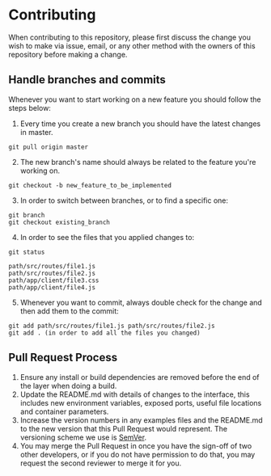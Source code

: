 # Contributing

When contributing to this repository, please first discuss the change you wish to make via issue,
email, or any other method with the owners of this repository before making a change.

## Handle branches and commits

Whenever you want to start working on a new feature you should follow the steps below:

1. Every time you create a new branch you should have the latest changes in master.

```
git pull origin master
```

2. The new branch's name should always be related to the feature you're working on.

```
git checkout -b new_feature_to_be_implemented
```

3. In order to switch between branches, or to find a specific one:

```
git branch
git checkout existing_branch
```

4. In order to see the files that you applied changes to:

```
git status

path/src/routes/file1.js
path/src/routes/file2.js
path/app/client/file3.css
path/app/client/file4.js
```

5. Whenever you want to commit, always double check for the change and then add them to the commit:

```
git add path/src/routes/file1.js path/src/routes/file2.js
git add . (in order to add all the files you changed)
```

## Pull Request Process

1. Ensure any install or build dependencies are removed before the end of the layer when doing a 
   build.
2. Update the README.md with details of changes to the interface, this includes new environment 
   variables, exposed ports, useful file locations and container parameters.
3. Increase the version numbers in any examples files and the README.md to the new version that this
   Pull Request would represent. The versioning scheme we use is [SemVer](http://semver.org/).
4. You may merge the Pull Request in once you have the sign-off of two other developers, or if you 
   do not have permission to do that, you may request the second reviewer to merge it for you.
